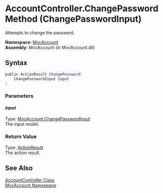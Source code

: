 AccountController.ChangePassword Method (ChangePasswordInput)
=============================================================
Attempts to change the password.

**Namespace:** [MvcAccount][1]  
**Assembly:** MvcAccount (in MvcAccount.dll)

Syntax
------

```csharp
public ActionResult ChangePassword(
	ChangePasswordInput input
)
```

### Parameters

#### *input*
Type: [MvcAccount.ChangePasswordInput][2]  
The input model.

### Return Value
Type: [ActionResult][3]  
The action result.

See Also
--------
[AccountController Class][4]  
[MvcAccount Namespace][1]  

[1]: ../README.md
[2]: ../ChangePasswordInput/README.md
[3]: http://msdn.microsoft.com/en-us/library/dd493064
[4]: README.md